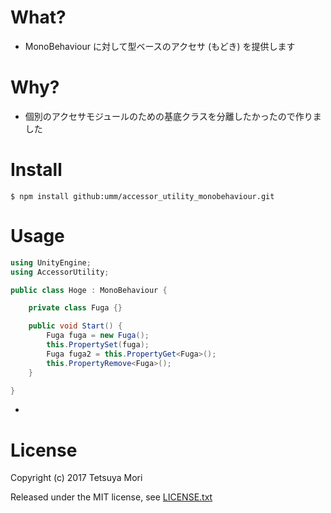 # What?

* MonoBehaviour に対して型ベースのアクセサ (もどき) を提供します

# Why?

* 個別のアクセサモジュールのための基底クラスを分離したかったので作りました

# Install

```shell
$ npm install github:umm/accessor_utility_monobehaviour.git
```

# Usage

```csharp
using UnityEngine;
using AccessorUtility;

public class Hoge : MonoBehaviour {

    private class Fuga {}

    public void Start() {
        Fuga fuga = new Fuga();
        this.PropertySet(fuga);
        Fuga fuga2 = this.PropertyGet<Fuga>();
        this.PropertyRemove<Fuga>();
    }

}
```

* 

# License

Copyright (c) 2017 Tetsuya Mori

Released under the MIT license, see [LICENSE.txt](LICENSE.txt)

